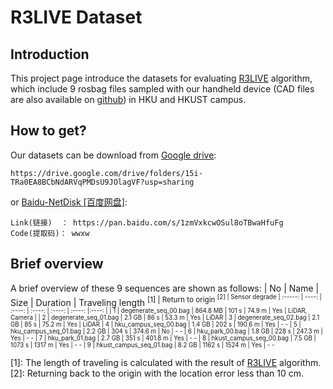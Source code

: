 # R3LIVE Dataset  
## Introduction
This project page introduce the datasets for evaluating [R3LIVE](https://github.com/hku-mars/r3live) algorithm, which include 9 rosbag files sampled with our handheld device (CAD files are also available on [github](git@github.com:ziv-lin/rxlive_handheld.git)) in HKU and HKUST campus.

## How to get?
Our datasets can be download from [Google drive](https://drive.google.com/drive/folders/15i-TRa0EA8BCbNdARVqPMDsU9JOlagVF?usp=sharing):
```
https://drive.google.com/drive/folders/15i-TRa0EA8BCbNdARVqPMDsU9JOlagVF?usp=sharing
```
or [Baidu-NetDisk [百度网盘]](https://pan.baidu.com/s/1zmVxkcwOSul8oTBwaHfuFg):
```
Link(链接)  ： https://pan.baidu.com/s/1zmVxkcwOSul8oTBwaHfuFg
Code(提取码)： wwxw
```

## Brief overview
A brief overview of these 9 sequences are shown as follows:
| No | Name | Size | Duration | Traveling length <sup>[1] | Return to origin <sup>[2] | Sensor degrade
| :-----: | ----: | :----: |  :----: |  :----: | :----: |:----: |
| 1 | degenerate_seq_00.bag   | 864.8 MB | 101 s   | 74.9 m | Yes | LiDAR, Camera |
| 2 | degenerate_seq_01.bag   | 2.1 GB   | 86 s    | 53.3 m | Yes | LiDAR
| 3 | degenerate_seq_02.bag   | 2.1 GB   | 85 s    | 75.2 m | Yes | LiDAR
| 4 | hku_campus_seq_00.bag   | 1.4 GB   | 202 s   | 190.6 m | Yes | - -
| 5 | hku_campus_seq_01.bag   | 2.2 GB   | 304 s   | 374.6 m | No  | - -
| 6 | hku_park_00.bag         | 1.8 GB   | 228 s   | 247.3 m | Yes | - -
| 7 | hku_park_01.bag         | 2.7 GB   | 351 s   | 401.8 m | Yes | - -
| 8 | hkust_campus_seq_00.bag | 7.5 GB   | 1073 s  | 1317 m | Yes | - -
| 9 | hkust_campus_seq_01.bag | 8.2 GB   | 1162 s  | 1524 m | Yes | - -

[1]: The length of traveling is calculated with the result of [R3LIVE](https://github.com/hku-mars/r3live) algorithm.<br>
[2]: Returning back to the origin with the location error less than 10 cm.

